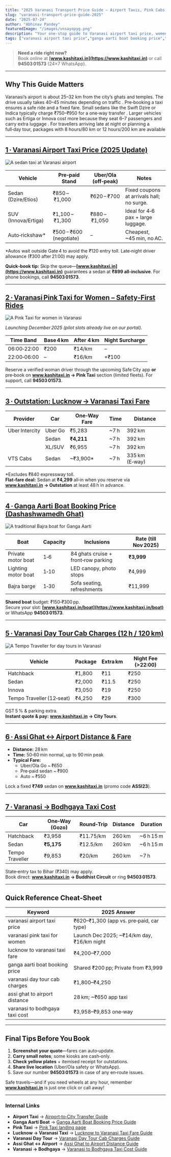 ```yaml
---
title: "2025 Varanasi Transport Price Guide – Airport Taxis, Pink Cabs, Outstation Fares & Boat Rides"
slug: "varanasi-transport-price-guide-2025"
date: "2025-07-24"
author: "Abhinav Pandey"
featuredImage: "/images/vnsayopyg.png"
description: "Your one‑stop guide to Varanasi airport taxi price, women‑only pink taxis, Lucknow → Varanasi fares, Ganga Aarti boat booking price, one‑day tour cab charges, Assi Ghat ↔ airport distance, and Varanasi → Bodhgaya taxi cost. Book instantly at www.kashitaxi.in or call 94503 01573."
tags: ["varanasi airport taxi price","ganga aarti boat booking price","varanasi pink taxi for women"]
---
```


> **Need a ride right now?**  
> Book online at **[www.kashitaxi.in](https://www.kashitaxi.in)** or call **94503 01573** (24×7 WhatsApp).

---

## Why This Guide Matters

Varanasi’s airport is about 25–32 km from the city’s ghats and temples. The drive usually takes 40–45 minutes depending on traffic
. Pre‑booking a taxi ensures a safe ride and a fixed fare. Small sedans like the Swift Dzire or Indica typically charge ₹750–₹950 for a one‑way transfer
. Larger vehicles such as Ertiga or Innova cost more because they seat 6–7 passengers and carry extra luggage
. For travellers arriving late at night or planning a full‑day tour, packages with 8 hours/80 km or 12 hours/200 km are available

---

## [1 · Varanasi Airport Taxi Price (2025 Update)](/en/varanasi-airport-taxi-price-guide)

![A sedan taxi at Varanasi airport](/images/seden.png "Varanasi Airport Taxi")

| Vehicle | Pre‑paid Stand | Uber/Ola (off‑peak) | Notes |
|---------|---------------|---------------------|-------|
| Sedan (Dzire/Etios) | ₹850 – ₹1,000 | ₹620 – ₹700 | Fixed coupons at arrivals hall; no surge. |
| SUV (Innova/Ertiga) | ₹1,100 – ₹1,300 | ₹880 – ₹1,050 | Ideal for 4‑6 pax + large luggage. |
| Auto‑rickshaw\* | ₹500 – ₹600 (negotiate) | – | Cheapest, ~45 min, no AC. |

\*Autos wait outside Gate 4 to avoid the ₹120 entry toll. Late‑night driver allowance (₹300 after 21:00) may apply.

**Quick‑book tip:** Skip the queue—**[www.kashitaxi.in](https://www.kashitaxi.in)** guarantees a sedan at **₹899 all‑inclusive**. For phone bookings, call **94503 01573**.

---

## [2 · Varanasi Pink Taxi for Women – Safety‑First Rides](/pink-taxi-varanasi)

![A Pink Taxi for women in Varanasi](/images/lady-taxi.jpeg "Varanasi Pink Taxi for Women")

*Launching December 2025 (pilot slots already live on our portal).*

| Time Band   | Base 4 km | After 4 km | Night Surcharge |
| ----------- | ----------- | ----------- | --------------- |
| 06:00‑22:00 | ₹200 | ₹14/km | – |
| 22:00‑06:00 | – | ₹16/km | +₹100 |

Reserve a verified woman driver through the upcoming Safe City app **or** pre‑book on **www.kashitaxi.in → Pink Taxi** section (limited fleets). For support, call **94503 01573**.

---

## [3 · Outstation: Lucknow → Varanasi Taxi Fare](/en/lucknow-to-varanasi-taxi-fare)

| Provider | Car | One‑Way Fare | Time | Distance |
|----------|-----|--------------|------|----------|
| Uber Intercity | Uber Go | ₹5,283 | ~7 h | 392 km |
|  | Sedan | **₹4,211** | ~7 h | 392 km |
|  | XL/SUV | ₹6,955 | ~7 h | 392 km |
| VTS Cabs | Sedan | ~₹3,900\* | ~7 h | 335 km (E‑way) |

\*Excludes ₹840 expressway toll.  
**Flat‑fare deal:** Sedan at **₹4,299** all‑in when you reserve via **www.kashitaxi.in → Outstation** at least 48 h in advance.

---

## [4 · Ganga Aarti Boat Booking Price (Dashashwamedh Ghat)](/en/ganga-aarti-boat-booking-price)

![A traditional Bajra boat for Ganga Aarti](/images/varanasi-river-bajra.jpeg "Bajra boat for Ganga Aarti")

| Boat | Capacity | Inclusions | Rate (till Nov 2025) |
|------|----------|------------|----------------------|
| Private motor boat | 1‑6 | 84 ghats cruise + front‑row parking | **₹3,999** |
| Lighting motor boat | 1‑10 | LED canopy, photo stops | ₹4,999 |
| Bajra barge | 1‑30 | Sofa seating, refreshments | ₹11,999 |

**Shared boat** budget: ₹150‑₹300 pp.  
Secure your slot: **[www.kashitaxi.in/boat](https://www.kashitaxi.in/boat)** or WhatsApp **94503 01573**.

---

## [5 · Varanasi Day Tour Cab Charges (12 h / 120 km)](/en/varanasi-day-tour-cab-charges)

![A Tempo Traveller for day tours in Varanasi](/images/tempo-travellar-side-l.jpeg "Tempo Traveller for Varanasi Day Tour")

| Vehicle | Package | Extra km | Night Fee (>22:00) |
|---------|---------|----------|--------------------|
| Hatchback | ₹1,800 | ₹11 | ₹250 |
| Sedan | ₹2,000 | ₹11.5 | ₹250 |
| Innova | ₹3,050 | ₹19 | ₹250 |
| Tempo Traveller (12‑seat) | ₹4,250 | ₹29 | ₹300 |

GST 5 % & parking extra.  
**Instant quote & pay:** **www.kashitaxi.in → City Tours**.

---

## [6 · Assi Ghat ↔ Airport Distance & Fare](/en/assi-ghat-to-airport-distance)

* **Distance:** 28 km  
* **Time:** 50‑60 min normal, up to 90 min peak  
* **Typical Fare:**  
  * Uber/Ola Go ~ ₹650  
  * Pre‑paid sedan ~ ₹900  
  * Auto ~ ₹550  

Lock a fixed **₹749** sedan on **www.kashitaxi.in** (promo code **ASSI23**).

---

## [7 · Varanasi → Bodhgaya Taxi Cost](/en/varanasi-to-bodhgaya-taxi-cost)

| Car | One‑Way (Gozo) | Round‑Trip | Distance | Duration |
|-----|---------------|------------|----------|----------|
| Hatchback | ₹3,958 | ₹11.75/km | 260 km | ~6 h 15 m |
| Sedan | **₹5,175** | ₹12.5/km | 260 km | ~6 h 15 m |
| Tempo Traveller | ₹9,853 | ₹20/km | 260 km | ~7 h |

State‑entry tax to Bihar (₹340) may apply.  
Book direct: **www.kashitaxi.in → Buddhist Circuit** or ring **94503 01573**.

---

## Quick Reference Cheat‑Sheet

| Keyword | 2025 Answer |
|---------|-------------|
| varanasi airport taxi price | ₹620–₹1,300 (app vs. pre‑paid, car type) |
| varanasi pink taxi for women | Launch Dec 2025; ~₹14/km day, ₹16/km night |
| lucknow to varanasi taxi fare | ₹4,200–₹7,000 |
| ganga aarti boat booking price | Shared ₹200 pp; Private from ₹3,999 |
| varanasi day tour cab charges | ₹1,800–₹4,250 |
| assi ghat to airport distance | 28 km; ~₹650 app taxi |
| varanasi to bodhgaya taxi cost | ₹3,958–₹9,853 one‑way |

---

## Final Tips Before You Book

1. **Screenshot your quote**—fares can auto‑update.  
2. **Carry small notes**; some kiosks are cash‑only.  
3. **Check yellow plates** + itemised receipt for outstations.  
4. **Share live location** (Uber/Ola safety or WhatsApp).  
5. Save our number **94503 01573** in case of any en‑route issues.

Safe travels—and if you need wheels at any hour, remember **www.kashitaxi.in** is just one click or call away!

---

### Internal Links

*   **Airport Taxi** → [Airport‑to‑City Transfer Guide](/en/varanasi-airport-taxi-price-guide)
*   **Ganga Aarti Boat** → [Ganga Aarti Boat Booking Price Guide](/en/ganga-aarti-boat-booking-price)
*   **Pink Taxi** → [Pink Taxi landing page](https://www.kashitaxi.in/pink-taxi-varanasi)
*   **Lucknow → Varanasi Taxi** → [Lucknow to Varanasi Taxi Fare Guide](/en/lucknow-to-varanasi-taxi-fare)
*   **Varanasi Day Tour** → [Varanasi Day Tour Cab Charges Guide](/en/varanasi-day-tour-cab-charges)
*   **Assi Ghat ↔ Airport** → [Assi Ghat to Airport Distance Guide](/en/assi-ghat-to-airport-distance)
*   **Varanasi → Bodhgaya** → [Varanasi to Bodhgaya Taxi Cost Guide](/en/varanasi-to-bodhgaya-taxi-cost)
